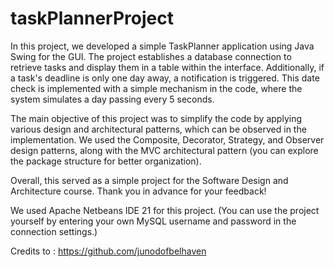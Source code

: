 # taskPlannerProject
In this project, we developed a simple TaskPlanner application using Java Swing for the GUI. The project establishes a database connection to retrieve tasks and display them in a table within the interface. Additionally, if a task's deadline is only one day away, a notification is triggered. This date check is implemented with a simple mechanism in the code, where the system simulates a day passing every 5 seconds.

The main objective of this project was to simplify the code by applying various design and architectural patterns, which can be observed in the implementation. We used the Composite, Decorator, Strategy, and Observer design patterns, along with the MVC architectural pattern (you can explore the package structure for better organization).

Overall, this served as a simple project for the Software Design and Architecture course. Thank you in advance for your feedback!

We used Apache Netbeans IDE 21 for this project.
(You can use the project yourself by entering your own MySQL username and password in the connection settings.)

Credits to : https://github.com/junodofbelhaven 
